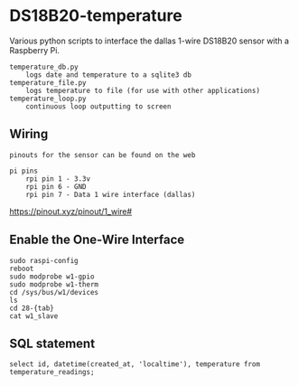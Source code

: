 # DS18B20-temperature

Various python scripts to interface the dallas 1-wire DS18B20 sensor with a Raspberry Pi.

```
temperature_db.py
    logs date and temperature to a sqlite3 db
temperature_file.py
    logs temperature to file (for use with other applications)
temperature_loop.py
    continuous loop outputting to screen
```
## Wiring

```
pinouts for the sensor can be found on the web

pi pins
    rpi pin 1 - 3.3v
    rpi pin 6 - GND
    rpi pin 7 - Data 1 wire interface (dallas)
```
https://pinout.xyz/pinout/1_wire#

## Enable the One-Wire Interface
```
sudo raspi-config
reboot
sudo modprobe w1-gpio
sudo modprobe w1-therm
cd /sys/bus/w1/devices
ls 
cd 28-{tab}
cat w1_slave
```

## SQL statement
```
select id, datetime(created_at, 'localtime'), temperature from temperature_readings;
```

